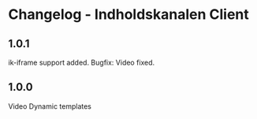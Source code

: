 Changelog - Indholdskanalen Client
======

## 1.0.1
ik-iframe support added.
Bugfix: Video fixed.

## 1.0.0
Video
Dynamic templates